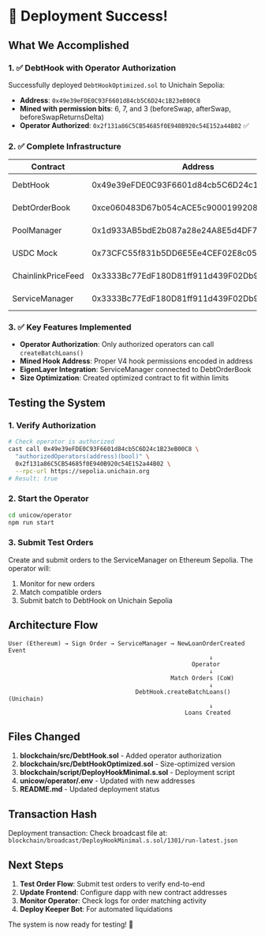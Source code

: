 # 🎉 Deployment Success!

## What We Accomplished

### 1. ✅ DebtHook with Operator Authorization

Successfully deployed `DebtHookOptimized.sol` to Unichain Sepolia:
- **Address**: `0x49e39eFDE0C93F6601d84cb5C6D24c1B23eB00C8`
- **Mined with permission bits**: 6, 7, and 3 (beforeSwap, afterSwap, beforeSwapReturnsDelta)
- **Operator Authorized**: `0x2f131a86C5CB54685f0E940B920c54E152a44B02` ✅

### 2. ✅ Complete Infrastructure

| Contract | Address | Network |
|----------|---------|---------|
| DebtHook | 0x49e39eFDE0C93F6601d84cb5C6D24c1B23eB00C8 | Unichain Sepolia |
| DebtOrderBook | 0xce060483D67b054cACE5c90001992085b46b4f66 | Unichain Sepolia |
| PoolManager | 0x1d933AB5bdE2b087a28e24A8E5d4DF77021CFEcC | Unichain Sepolia |
| USDC Mock | 0x73CFC55f831b5DD6E5Ee4CEF02E8c05be3F069F6 | Unichain Sepolia |
| ChainlinkPriceFeed | 0x3333Bc77EdF180D81ff911d439F02Db9e34e8603 | Unichain Sepolia |
| ServiceManager | 0x3333Bc77EdF180D81ff911d439F02Db9e34e8603 | Ethereum Sepolia |

### 3. ✅ Key Features Implemented

- **Operator Authorization**: Only authorized operators can call `createBatchLoans()`
- **Mined Hook Address**: Proper V4 hook permissions encoded in address
- **EigenLayer Integration**: ServiceManager connected to DebtOrderBook
- **Size Optimization**: Created optimized contract to fit within limits

## Testing the System

### 1. Verify Authorization
```bash
# Check operator is authorized
cast call 0x49e39eFDE0C93F6601d84cb5C6D24c1B23eB00C8 \
  "authorizedOperators(address)(bool)" \
  0x2f131a86C5CB54685f0E940B920c54E152a44B02 \
  --rpc-url https://sepolia.unichain.org
# Result: true
```

### 2. Start the Operator
```bash
cd unicow/operator
npm run start
```

### 3. Submit Test Orders
Create and submit orders to the ServiceManager on Ethereum Sepolia. The operator will:
1. Monitor for new orders
2. Match compatible orders
3. Submit batch to DebtHook on Unichain Sepolia

## Architecture Flow

```
User (Ethereum) → Sign Order → ServiceManager → NewLoanOrderCreated Event
                                                         ↓
                                                    Operator
                                                         ↓
                                              Match Orders (CoW)
                                                         ↓
                                    DebtHook.createBatchLoans() (Unichain)
                                                         ↓
                                                  Loans Created
```

## Files Changed

1. **blockchain/src/DebtHook.sol** - Added operator authorization
2. **blockchain/src/DebtHookOptimized.sol** - Size-optimized version
3. **blockchain/script/DeployHookMinimal.s.sol** - Deployment script
4. **unicow/operator/.env** - Updated with new addresses
5. **README.md** - Updated deployment status

## Transaction Hash

Deployment transaction: Check broadcast file at:
`blockchain/broadcast/DeployHookMinimal.s.sol/1301/run-latest.json`

## Next Steps

1. **Test Order Flow**: Submit test orders to verify end-to-end
2. **Update Frontend**: Configure dapp with new contract addresses
3. **Monitor Operator**: Check logs for order matching activity
4. **Deploy Keeper Bot**: For automated liquidations

The system is now ready for testing! 🚀